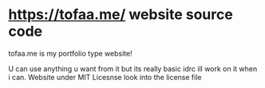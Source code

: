 # https://tofaa.me/ website source code


tofaa.me is my portfolio type website!

U can use anything u want from it but its really basic idrc ill work on it when i can. Website under MIT Licesnse look into the license file
